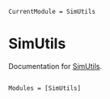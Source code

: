 ```@meta
CurrentModule = SimUtils
```

# SimUtils

Documentation for [SimUtils](https://github.com/bmad-sim/SimUtils.jl).

```@index
```

```@autodocs
Modules = [SimUtils]
```
